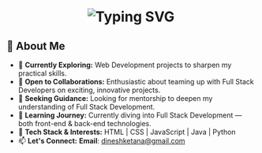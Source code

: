 <h1 align="center">
  <img src="https://readme-typing-svg.herokuapp.com?font=Times+New+Roman&size=35&duration=3000&color=FFFFFF&center=true&vCenter=true&width=600&height=70&lines=Hi+there+👋+I+am+Dinesh+Ketana!!" alt="Typing SVG" />
</h1>

## 💫 About Me

- 🔭 **Currently Exploring:** Web Development projects to sharpen my practical skills.  
- 👯 **Open to Collaborations:** Enthusiastic about teaming up with Full Stack Developers on exciting, innovative projects.  
- 🤝 **Seeking Guidance:** Looking for mentorship to deepen my understanding of Full Stack Development.  
- 🌱 **Learning Journey:** Currently diving into Full Stack Development — both front-end & back-end technologies.  
- 💬 **Tech Stack & Interests:**   HTML | CSS | JavaScript | Java | Python  
- 📫 **Let's Connect:** **Email**: [dineshketana@gmail.com](mailto:dineshketana@gmail.com)
